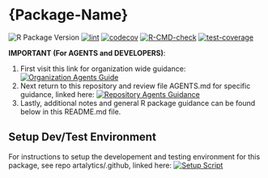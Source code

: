 <!-- TEMPLATE INSTRUCTION -->
<!-- REPLACE {Package-Name}, {Coverage-Badge-Token} -->

# {Package-Name}

<!-- badges: start -->
![R Package Version](https://img.shields.io/github/r-package/v/artalytics/build-info?filename=package%2F{Package-Name}%2FDESCRIPTION&style=flat&color=%231c98e3)
[![lint](https://github.com/artalytics/{Package-Name}/actions/workflows/lint.yaml/badge.svg?branch=main)](https://github.com/artalytics/{Package-Name}/actions/workflows/lint.yaml)
[![codecov](https://codecov.io/gh/artalytics/{Package-Name}/branch/main/graph/badge.svg?token={Coverage-Badge-Token})](https://codecov.io/gh/artalytics/{Package-Name})
[![R-CMD-check](https://github.com/artalytics/{Package-Name}/actions/workflows/R-CMD-check.yaml/badge.svg)](https://github.com/artalytics/{Package-Name}/actions/workflows/R-CMD-check.yaml)
[![test-coverage](https://github.com/artalytics/{Package-Name}/actions/workflows/test-coverage.yaml/badge.svg?branch=main)](https://github.com/artalytics/{Package-Name}/actions/workflows/test-coverage.yaml)
<!-- badges: end -->

**IMPORTANT (For AGENTS and DEVELOPERS)**: 
 1. First visit this link for organization wide guidance: [![Organization Agents Guide](https://img.shields.io/badge/Org-Guidance-blue?logo=github)](https://github.com/artalytics/.github#artalytics-r-packages--agents-guidelines)
 2. Next return to this repository and review file AGENTS.md for specific guidance, linked here: [![Repository Agents Guidance](https://img.shields.io/badge/Repo–Guidance-blue?style=flat)](AGENTS.md)
 3. Lastly, additional notes and general R package guidance can be found below in this README.md file.

## Setup Dev/Test Environment

For instructions to setup the developement and testing environment for this package, see repo artalytics/.github, linked here: [![Setup Script](https://img.shields.io/badge/Codex–Setup%20Script-blue?logo=github&style=flat)](https://github.com/artalytics/.github/blob/main/codex-setup-script.sh)
